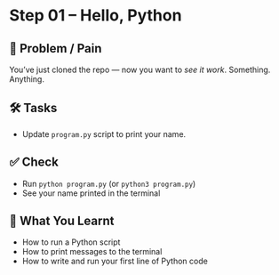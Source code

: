 Step 01 – Hello, Python
=======================

💭 Problem / Pain
-----------------
You’ve just cloned the repo — now you want to *see it work*. Something. Anything.

🛠️ Tasks
--------
- Update `program.py` script to print your name.

✅ Check
--------
- Run `python program.py` (or `python3 program.py`)
- See your name printed in the terminal
 
🧠 What You Learnt
------------------
- How to run a Python script
- How to print messages to the terminal
- How to write and run your first line of Python code
